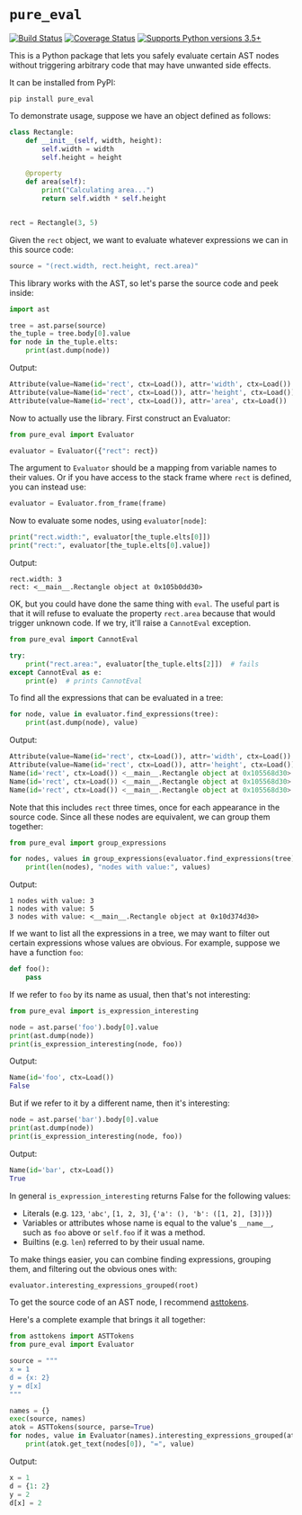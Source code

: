 # `pure_eval`

[![Build Status](https://travis-ci.org/alexmojaki/pure_eval.svg?branch=master)](https://travis-ci.org/alexmojaki/pure_eval) [![Coverage Status](https://coveralls.io/repos/github/alexmojaki/pure_eval/badge.svg?branch=master)](https://coveralls.io/github/alexmojaki/pure_eval?branch=master) [![Supports Python versions 3.5+](https://img.shields.io/pypi/pyversions/pure_eval.svg)](https://pypi.python.org/pypi/pure_eval)

This is a Python package that lets you safely evaluate certain AST nodes without triggering arbitrary code that may have unwanted side effects.

It can be installed from PyPI:

    pip install pure_eval

To demonstrate usage, suppose we have an object defined as follows:

```python
class Rectangle:
    def __init__(self, width, height):
        self.width = width
        self.height = height

    @property
    def area(self):
        print("Calculating area...")
        return self.width * self.height


rect = Rectangle(3, 5)
```

Given the `rect` object, we want to evaluate whatever expressions we can in this source code:

```python
source = "(rect.width, rect.height, rect.area)"
```

This library works with the AST, so let's parse the source code and peek inside:

```python
import ast

tree = ast.parse(source)
the_tuple = tree.body[0].value
for node in the_tuple.elts:
    print(ast.dump(node))
```

Output:

```python
Attribute(value=Name(id='rect', ctx=Load()), attr='width', ctx=Load())
Attribute(value=Name(id='rect', ctx=Load()), attr='height', ctx=Load())
Attribute(value=Name(id='rect', ctx=Load()), attr='area', ctx=Load())
```

Now to actually use the library. First construct an Evaluator:

```python
from pure_eval import Evaluator

evaluator = Evaluator({"rect": rect})
```

The argument to `Evaluator` should be a mapping from variable names to their values. Or if you have access to the stack frame where `rect` is defined, you can instead use:

```python
evaluator = Evaluator.from_frame(frame)
```

Now to evaluate some nodes, using `evaluator[node]`:

```python
print("rect.width:", evaluator[the_tuple.elts[0]])
print("rect:", evaluator[the_tuple.elts[0].value])
```

Output:

```
rect.width: 3
rect: <__main__.Rectangle object at 0x105b0dd30>
```

OK, but you could have done the same thing with `eval`. The useful part is that it will refuse to evaluate the property `rect.area` because that would trigger unknown code. If we try, it'll raise a `CannotEval` exception.

```python
from pure_eval import CannotEval

try:
    print("rect.area:", evaluator[the_tuple.elts[2]])  # fails
except CannotEval as e:
    print(e)  # prints CannotEval
```

To find all the expressions that can be evaluated in a tree:

```python
for node, value in evaluator.find_expressions(tree):
    print(ast.dump(node), value)
```

Output:

```python
Attribute(value=Name(id='rect', ctx=Load()), attr='width', ctx=Load()) 3
Attribute(value=Name(id='rect', ctx=Load()), attr='height', ctx=Load()) 5
Name(id='rect', ctx=Load()) <__main__.Rectangle object at 0x105568d30>
Name(id='rect', ctx=Load()) <__main__.Rectangle object at 0x105568d30>
Name(id='rect', ctx=Load()) <__main__.Rectangle object at 0x105568d30>
```

Note that this includes `rect` three times, once for each appearance in the source code. Since all these nodes are equivalent, we can group them together:

```python
from pure_eval import group_expressions

for nodes, values in group_expressions(evaluator.find_expressions(tree)):
    print(len(nodes), "nodes with value:", values)
```

Output:

```
1 nodes with value: 3
1 nodes with value: 5
3 nodes with value: <__main__.Rectangle object at 0x10d374d30>
```

If we want to list all the expressions in a tree, we may want to filter out certain expressions whose values are obvious. For example, suppose we have a function `foo`:

```python
def foo():
    pass
```

If we refer to `foo` by its name as usual, then that's not interesting:

```python
from pure_eval import is_expression_interesting

node = ast.parse('foo').body[0].value
print(ast.dump(node))
print(is_expression_interesting(node, foo))
```

Output:

```python
Name(id='foo', ctx=Load())
False
```

But if we refer to it by a different name, then it's interesting:

```python
node = ast.parse('bar').body[0].value
print(ast.dump(node))
print(is_expression_interesting(node, foo))
```

Output:

```python
Name(id='bar', ctx=Load())
True
```

In general `is_expression_interesting` returns False for the following values:
- Literals (e.g. `123`, `'abc'`, `[1, 2, 3]`, `{'a': (), 'b': ([1, 2], [3])}`)
- Variables or attributes whose name is equal to the value's `__name__`, such as `foo` above or `self.foo` if it was a method.
- Builtins (e.g. `len`) referred to by their usual name.

To make things easier, you can combine finding expressions, grouping them, and filtering out the obvious ones with:

```python
evaluator.interesting_expressions_grouped(root)
```

To get the source code of an AST node, I recommend [asttokens](https://github.com/gristlabs/asttokens).

Here's a complete example that brings it all together:

```python
from asttokens import ASTTokens
from pure_eval import Evaluator

source = """
x = 1
d = {x: 2}
y = d[x]
"""

names = {}
exec(source, names)
atok = ASTTokens(source, parse=True)
for nodes, value in Evaluator(names).interesting_expressions_grouped(atok.tree):
    print(atok.get_text(nodes[0]), "=", value)
```

Output:

```python
x = 1
d = {1: 2}
y = 2
d[x] = 2
```
